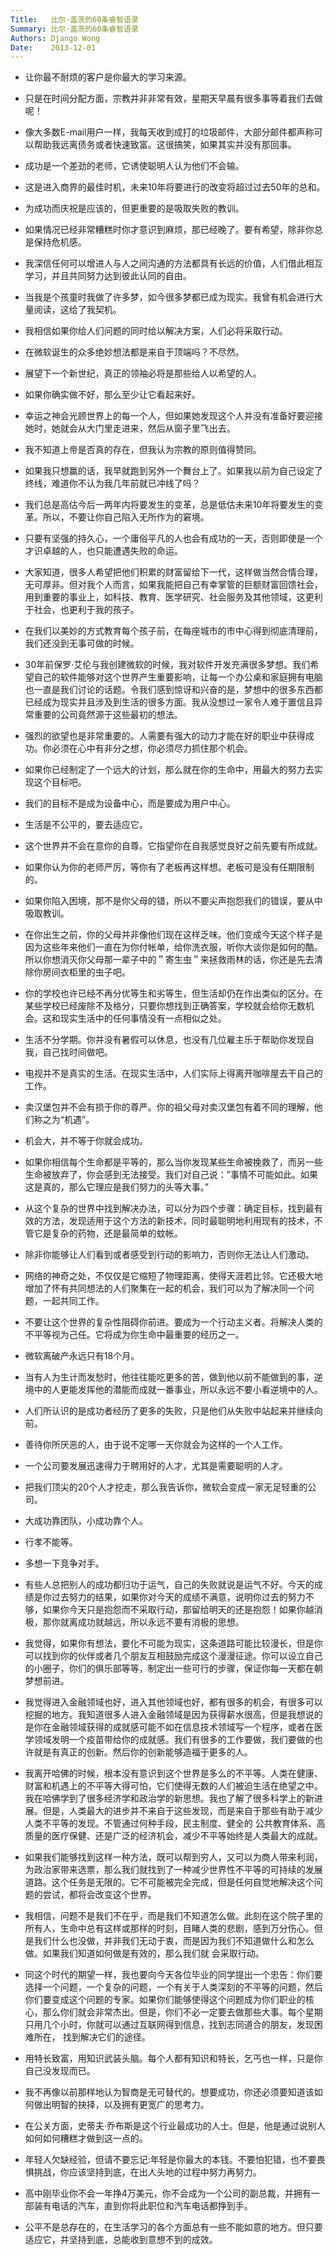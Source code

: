 ```yaml
---
Title:   比尔·盖茨的60条睿智语录
Summary: 比尔·盖茨的60条睿智语录
Authors: Django Wong
Date:    2013-12-01
---
```


- 让你最不耐烦的客户是你最大的学习来源。
- 只是在时间分配方面，宗教并非非常有效，星期天早晨有很多事等着我们去做呢！
- 像大多数E-mail用户一样，我每天收到成打的垃圾邮件，大部分邮件都声称可以帮助我远离债务或者快速致富。这很搞笑，如果其实并没有那回事。

- 成功是一个差劲的老师，它诱使聪明人认为他们不会输。
- 这是进入商界的最佳时机，未来10年将要进行的改变将超过过去50年的总和。
- 为成功而庆祝是应该的，但更重要的是吸取失败的教训。
- 如果情况已经非常糟糕时你才意识到麻烦，那已经晚了。要有希望，除非你总是保持危机感。
- 我深信任何可以增进人与人之间沟通的方法都具有长远的价值，人们借此相互学习，并且共同努力达到彼此认同的自由。
- 当我是个孩童时我做了许多梦，如今很多梦都已成为现实。我曾有机会进行大量阅读，这给了我契机。
- 我相信如果你给人们问题的同时给以解决方案，人们必将采取行动。
- 在微软诞生的众多绝妙想法都是来自于顶端吗？不尽然。
- 展望下一个新世纪，真正的领袖必将是那些给人以希望的人。
- 如果你确实做不好，那么至少让它看起来好。
- 幸运之神会光顾世界上的每一个人，但如果她发现这个人并没有准备好要迎接她时，她就会从大门里走进来，然后从窗子里飞出去。
- 我不知道上帝是否真的存在，但我认为宗教的原则值得赞同。
- 如果我只想赢的话，我早就跑到另外一个舞台上了。如果我以前为自己设定了终线，难道你不认为我几年前就已冲线了吗？
- 我们总是高估今后一两年内将要发生的变革，总是低估未来10年将要发生的变革。所以，不要让你自己陷入无所作为的窘境。
- 只要有坚强的持久心，一个庸俗平凡的人也会有成功的一天，否则即使是一个才识卓越的人，也只能遭遇失败的命运。
- 大家知道，很多人希望把他们积累的财富留给下一代，这样做当然合情合理，无可厚非。但对我个人而言，如果我能把自己有幸掌管的巨额财富回馈社会，用到重要的事业上，如科技、教育、医学研究、社会服务及其他领域，这更利于社会，也更利于我的孩子。
- 在我们以美妙的方式教育每个孩子前，在每座城市的市中心得到彻底清理前，我们还没到无事可做的时候。
- 30年前保罗·艾伦与我创建微软的时候，我对软件开发充满很多梦想。我们希望自己的软件能够对这个世界产生重要影响，让每一个办公桌和家庭拥有电脑也一直是我们讨论的话题。令我们感到惊讶和兴奋的是，梦想中的很多东西都已经成为现实并且涉及到生活的很多方面。我从没想过一家令人难于置信且异常重要的公司竟然源于这些最初的想法。
- 强烈的欲望也是非常重要的。人需要有强大的动力才能在好的职业中获得成功。你必须在心中有非分之想，你必须尽力抓住那个机会。
- 如果你已经制定了一个远大的计划，那么就在你的生命中，用最大的努力去实现这个目标吧。
- 我们的目标不是成为设备中心，而是要成为用户中心。
- 生活是不公平的，要去适应它。
- 这个世界并不会在意你的自尊。它指望你在自我感觉良好之前先要有所成就。
- 如果你认为你的老师严厉，等你有了老板再这样想。老板可是没有任期限制的。
- 如果你陷入困境，那不是你父母的错，所以不要尖声抱怨我们的错误，要从中吸取教训。
- 在你出生之前，你的父母并非像他们现在这样乏味。他们变成今天这个样子是因为这些年来他们一直在为你付帐单，给你洗衣服，听你大谈你是如何的酷。所以你想消灭你父母那一辈子中的＂寄生虫＂来拯救雨林的话，你还是先去清除你房间衣柜里的虫子吧。
- 你的学校也许已经不再分优等生和劣等生，但生活却仍在作出类似的区分。在某些学校已经废除不及格分，只要你想找到正确答案，学校就会给你无数机会。这和现实生活中的任何事情没有一点相似之处。
- 生活不分学期。你并没有暑假可以休息，也没有几位雇主乐于帮助你发现自我，自己找时间做吧。
- 电视并不是真实的生活。在现实生活中，人们实际上得离开咖啡屋去干自己的工作。
- 卖汉堡包并不会有损于你的尊严。你的祖父母对卖汉堡包有着不同的理解，他们称之为“机遇”。
- 机会大，并不等于你就会成功。
- 如果你相信每个生命都是平等的，那么当你发现某些生命被挽救了，而另一些生命被放弃了，你会感到无法接受。我们对自己说：”事情不可能如此。如果这是真的，那么它理应是我们努力的头等大事。”
- 从这个复杂的世界中找到解决办法，可以分为四个步骤：确定目标，找到最有效的方法，发现适用于这个方法的新技术，同时最聪明地利用现有的技术，不管它是复杂的药物，还是最简单的蚊帐。
- 除非你能够让人们看到或者感受到行动的影响力，否则你无法让人们激动。
- 网络的神奇之处，不仅仅是它缩短了物理距离，使得天涯若比邻。它还极大地增加了怀有共同想法的人们聚集在一起的机会，我们可以为了解决同一个问题，一起共同工作。
- 不要让这个世界的复杂性阻碍你前进。要成为一个行动主义者。将解决人类的不平等视为己任。它将成为你生命中最重要的经历之一。
- 微软离破产永远只有18个月。
- 当有人为生计而发愁时，他往往能吃更多的苦，做到他以前不能做到的事，逆境中的人更能发挥他的潜能而成就一番事业，所以永远不要小看逆境中的人。
- 人们所认识的是成功者经历了更多的失败，只是他们从失败中站起来并继续向前。
- 善待你所厌恶的人，由于说不定哪一天你就会为这样的一个人工作。
- 一个公司要发展迅速得力于聘用好的人才，尤其是需要聪明的人才。
- 把我们顶尖的20个人才挖走，那么我告诉你，微软会变成一家无足轻重的公司。
- 大成功靠团队，小成功靠个人。
- 行孝不能等。
- 多想一下竞争对手。
- 有些人总把别人的成功都归功于运气，自己的失败就说是运气不好。今天的成绩是你过去努力的结果，如果你对今天的成绩不满意，说明你过去的努力不够，如果你今天只是抱怨而不采取行动，那留给明天的还是抱怨！如果你越消极，那你就离成功就越远，所以永远不要有消极的思想。
- 我觉得，如果你有想法，要化不可能为现实，这条道路可能比较漫长，但是你可以找到你的伙伴或者几个朋友互相鼓励完成这个漫漫征途。你可以设立自己的小圈子，你们的俱乐部等等，制定出一些可行的步骤，保证你每一天都在朝梦想前进。
- 我觉得进入金融领域也好，进入其他领域也好，都有很多的机会，有很多可以挖掘的地方。我知道很多人进入金融领域是因为获得薪水很高，但是我想说的是你在金融领域获得的成就感可能不如在信息技术领域写一个程序，或者在医学领域发明一个疫苗带给你的成就感。我们有很多的工作要做，我们要做的也许就是有真正的创新。然后你的创新能够造福于更多的人。
- 我离开哈佛的时候，根本没有意识到这个世界是多么的不平等。人类在健康、财富和机遇上的不平等大得可怕，它们使得无数的人们被迫生活在绝望之中。我在哈佛学到了很多经济学和政治学的新思想。我也了解了很多科学上的新进展。但是，人类最大的进步并不来自于这些发现，而是来自于那些有助于减少人类不平等的发现。不管通过何种手段，民主制度、健全的 公共教育体系、高质量的医疗保健、还是广泛的经济机会，减少不平等始终是人类最大的成就。
- 如果我们能够找到这样一种方法，既可以帮到穷人，又可以为商人带来利润，为政治家带来选票，那么我们就找到了一种减少世界性不平等的可持续的发展道路。这个任务是无限的。它不可能被完全完成，但是任何自觉地解决这个问题的尝试，都将会改变这个世界。
- 我相信，问题不是我们不在乎，而是我们不知道怎么做。此刻在这个院子里的所有人，生命中总有这样或那样的时刻，目睹人类的悲剧，感到万分伤心。但是我们什么也没做，并非我们无动于衷，而是因为我们不知道做什么和怎么做。如果我们知道如何做是有效的，那么我们就 会采取行动。
- 同这个时代的期望一样，我也要向今天各位毕业的同学提出一个忠告：你们要选择一个问题，一个复杂的问题，一个有关于人类深刻的不平等的问题，然后你们要变成这个问题的专家。如果你们能够使得这个问题成为你们职业的核心，那么你们就会非常杰出。但是，你们不必一定要去做那些大事。每个星期只用几个小时，你就可以通过互联网得到信息，找到志同道合的朋友，发现困难所在， 找到解决它们的途径。
- 用特长致富，用知识武装头脑。每个人都有知识和特长，乞丐也一样，只是你自己没发现而已。
- 我不再像以前那样地认为智商是无可替代的。想要成功，你还必须要知道该如何做出明智的抉择，以及拥有更宽广的思考力。
- 在公关方面，史蒂夫·乔布斯是这个行业最成功的人士。但是，他是通过说别人如何如何糟糕才做到这一点的。
- 年轻人欠缺经验，但请不要忘记:年轻是你最大的本钱。不要怕犯错，也不要畏惧挑战，你应该坚持到底，在出人头地的过程中努力再努力。
- 高中刚毕业你不会一年挣4万美元，你不会成为一个公司的副总裁，并拥有一部装有电话的汽车，直到你将此职位和汽车电话都挣到手。
- 公平不是总存在的，在生活学习的各个方面总有一些不能如意的地方。但只要适应它，并坚持到底，总能收到意想不到的成效。